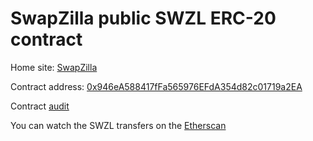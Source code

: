 # SwapZilla public SWZL ERC-20 contract

Home site: [SwapZilla](https://www.swapzilla.co)

Contract address: [0x946eA588417fFa565976EFdA354d82c01719a2EA](https://etherscan.io/address/0x946ea588417ffa565976efda354d82c01719a2ea)

Contract [audit](ContractAutid.pdf)

You can watch the SWZL transfers on the [Etherscan](https://etherscan.io/token/0x946ea588417ffa565976efda354d82c01719a2ea?a=0x253442363cead3f9810b1033b3e6807318a9d4aa)
